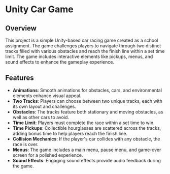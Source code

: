 # Unity Car Game

## Overview
This project is a simple Unity-based car racing game created as a school assignment. The game challenges players to navigate through two distinct tracks filled with various obstacles and reach the finish line within a set time limit. The game includes interactive elements like pickups, menus, and sound effects to enhance the gameplay experience.

## Features
- **Animations**: Smooth animations for obstacles, cars, and environmental elements enhance visual appeal.
- **Two Tracks**: Players can choose between two unique tracks, each with its own layout and challenges.
- **Obstacles**: The tracks feature both stationary and moving obstacles, as well as other cars to avoid.
- **Time Limit**: Players must complete the race within a set time to win.
- **Time Pickups**: Collectible hourglasses are scattered across the tracks, adding bonus time to help players reach the finish line.
- **Collision Mechanics**: If the player's car collides with any obstacle, the race is over.
- **Menus**: The game includes a main menu, pause menu, and game-over screen for a polished experience.
- **Sound Effects**: Engaging sound effects provide audio feedback during the game.

